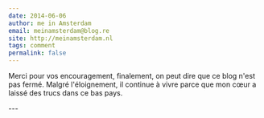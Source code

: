 ```yaml
---
date: 2014-06-06
author: me in Amsterdam
email: meinamsterdam@blog.re
site: http://meinamsterdam.nl
tags: comment
permalink: false
---
```


<p>Merci pour vos encouragement, finalement, on peut dire que ce blog n'est pas fermé. Malgré l'éloignement, il continue à vivre parce que mon cœur a laissé des trucs dans ce bas pays.</p>
---